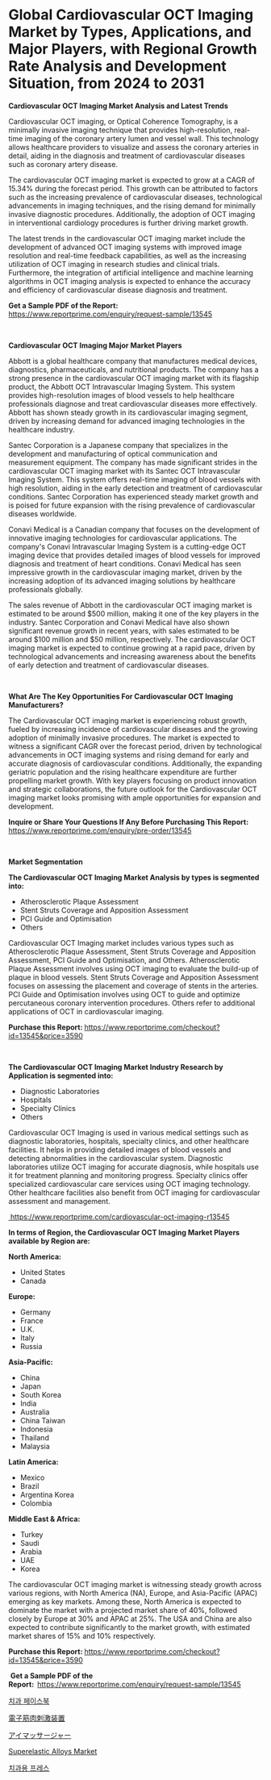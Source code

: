 <p><h1>Global Cardiovascular OCT Imaging Market by Types, Applications, and Major Players, with Regional Growth Rate Analysis and Development Situation, from 2024 to 2031</h1></p><p><strong>Cardiovascular OCT Imaging Market Analysis and Latest Trends</strong></p>
<p><p>Cardiovascular OCT imaging, or Optical Coherence Tomography, is a minimally invasive imaging technique that provides high-resolution, real-time imaging of the coronary artery lumen and vessel wall. This technology allows healthcare providers to visualize and assess the coronary arteries in detail, aiding in the diagnosis and treatment of cardiovascular diseases such as coronary artery disease.</p><p>The cardiovascular OCT imaging market is expected to grow at a CAGR of 15.34% during the forecast period. This growth can be attributed to factors such as the increasing prevalence of cardiovascular diseases, technological advancements in imaging techniques, and the rising demand for minimally invasive diagnostic procedures. Additionally, the adoption of OCT imaging in interventional cardiology procedures is further driving market growth.</p><p>The latest trends in the cardiovascular OCT imaging market include the development of advanced OCT imaging systems with improved image resolution and real-time feedback capabilities, as well as the increasing utilization of OCT imaging in research studies and clinical trials. Furthermore, the integration of artificial intelligence and machine learning algorithms in OCT imaging analysis is expected to enhance the accuracy and efficiency of cardiovascular disease diagnosis and treatment.</p></p>
<p><strong>Get a Sample PDF of the Report:&nbsp;</strong> <a href="https://www.reportprime.com/enquiry/request-sample/13545">https://www.reportprime.com/enquiry/request-sample/13545</a></p>
<p>&nbsp;</p>
<p><strong>Cardiovascular OCT Imaging Major Market Players</strong></p>
<p><p>Abbott is a global healthcare company that manufactures medical devices, diagnostics, pharmaceuticals, and nutritional products. The company has a strong presence in the cardiovascular OCT imaging market with its flagship product, the Abbott OCT Intravascular Imaging System. This system provides high-resolution images of blood vessels to help healthcare professionals diagnose and treat cardiovascular diseases more effectively. Abbott has shown steady growth in its cardiovascular imaging segment, driven by increasing demand for advanced imaging technologies in the healthcare industry.</p><p>Santec Corporation is a Japanese company that specializes in the development and manufacturing of optical communication and measurement equipment. The company has made significant strides in the cardiovascular OCT imaging market with its Santec OCT Intravascular Imaging System. This system offers real-time imaging of blood vessels with high resolution, aiding in the early detection and treatment of cardiovascular conditions. Santec Corporation has experienced steady market growth and is poised for future expansion with the rising prevalence of cardiovascular diseases worldwide.</p><p>Conavi Medical is a Canadian company that focuses on the development of innovative imaging technologies for cardiovascular applications. The company's Conavi Intravascular Imaging System is a cutting-edge OCT imaging device that provides detailed images of blood vessels for improved diagnosis and treatment of heart conditions. Conavi Medical has seen impressive growth in the cardiovascular imaging market, driven by the increasing adoption of its advanced imaging solutions by healthcare professionals globally.</p><p>The sales revenue of Abbott in the cardiovascular OCT imaging market is estimated to be around $500 million, making it one of the key players in the industry. Santec Corporation and Conavi Medical have also shown significant revenue growth in recent years, with sales estimated to be around $100 million and $50 million, respectively. The cardiovascular OCT imaging market is expected to continue growing at a rapid pace, driven by technological advancements and increasing awareness about the benefits of early detection and treatment of cardiovascular diseases.</p></p>
<p>&nbsp;</p>
<p><strong>What Are The Key Opportunities For Cardiovascular OCT Imaging Manufacturers?</strong></p>
<p><p>The Cardiovascular OCT imaging market is experiencing robust growth, fueled by increasing incidence of cardiovascular diseases and the growing adoption of minimally invasive procedures. The market is expected to witness a significant CAGR over the forecast period, driven by technological advancements in OCT imaging systems and rising demand for early and accurate diagnosis of cardiovascular conditions. Additionally, the expanding geriatric population and the rising healthcare expenditure are further propelling market growth. With key players focusing on product innovation and strategic collaborations, the future outlook for the Cardiovascular OCT imaging market looks promising with ample opportunities for expansion and development.</p></p>
<p><strong>Inquire or Share Your Questions If Any Before Purchasing This Report:</strong> <a href="https://www.reportprime.com/enquiry/pre-order/13545">https://www.reportprime.com/enquiry/pre-order/13545</a></p>
<p>&nbsp;</p>
<p><strong>Market Segmentation</strong></p>
<p><strong>The Cardiovascular OCT Imaging Market Analysis by types is segmented into:</strong></p>
<p><ul><li>Atherosclerotic Plaque Assessment</li><li>Stent Struts Coverage and Apposition Assessment</li><li>PCI Guide and Optimisation</li><li>Others</li></ul></p>
<p><p>Cardiovascular OCT Imaging market includes various types such as Atherosclerotic Plaque Assessment, Stent Struts Coverage and Apposition Assessment, PCI Guide and Optimisation, and Others. Atherosclerotic Plaque Assessment involves using OCT imaging to evaluate the build-up of plaque in blood vessels. Stent Struts Coverage and Apposition Assessment focuses on assessing the placement and coverage of stents in the arteries. PCI Guide and Optimisation involves using OCT to guide and optimize percutaneous coronary intervention procedures. Others refer to additional applications of OCT in cardiovascular imaging.</p></p>
<p><strong>Purchase this Report:&nbsp;</strong><a href="https://www.reportprime.com/checkout?id=13545&price=3590">https://www.reportprime.com/checkout?id=13545&price=3590</a></p>
<p>&nbsp;</p>
<p><strong>The Cardiovascular OCT Imaging Market Industry Research by Application is segmented into:</strong></p>
<p><ul><li>Diagnostic Laboratories</li><li>Hospitals</li><li>Specialty Clinics</li><li>Others</li></ul></p>
<p><p>Cardiovascular OCT Imaging is used in various medical settings such as diagnostic laboratories, hospitals, specialty clinics, and other healthcare facilities. It helps in providing detailed images of blood vessels and detecting abnormalities in the cardiovascular system. Diagnostic laboratories utilize OCT imaging for accurate diagnosis, while hospitals use it for treatment planning and monitoring progress. Specialty clinics offer specialized cardiovascular care services using OCT imaging technology. Other healthcare facilities also benefit from OCT imaging for cardiovascular assessment and management.</p></p>
<p><a href="https://www.reportprime.com/cardiovascular-oct-imaging-r13545">&nbsp;https://www.reportprime.com/cardiovascular-oct-imaging-r13545</a></p>
<p><strong>In terms of Region, the Cardiovascular OCT Imaging Market Players available by Region are:</strong></p>
<p>
    <p> <strong> North America: </strong>
        <ul>
            <li>United States</li>
            <li>Canada</li>
        </ul>
        </p> 
    <p> <strong> Europe: </strong>
        <ul>
            <li>Germany</li>
            <li>France</li>
            <li>U.K.</li>
            <li>Italy</li>
            <li>Russia</li>
        </ul>
        </p> 
    <p> <strong> Asia-Pacific: </strong>
        <ul>
            <li>China</li>
            <li>Japan</li>
            <li>South Korea</li>
            <li>India</li>
            <li>Australia</li>
            <li>China Taiwan</li>
            <li>Indonesia</li>
            <li>Thailand</li>
            <li>Malaysia</li>
        </ul>
        </p> 
    <p> <strong> Latin America: </strong>
        <ul>
            <li>Mexico</li>
            <li>Brazil</li>
            <li>Argentina Korea</li>
            <li>Colombia</li>
        </ul>
        </p> 
    <p> <strong> Middle East & Africa: </strong>
        <ul>
            <li>Turkey</li>
            <li>Saudi</li>
            <li>Arabia</li>
            <li>UAE</li>
            <li>Korea</li>
        </ul>
    </p>
    </p>
<p><p>The cardiovascular OCT imaging market is witnessing steady growth across various regions, with North America (NA), Europe, and Asia-Pacific (APAC) emerging as key markets. Among these, North America is expected to dominate the market with a projected market share of 40%, followed closely by Europe at 30% and APAC at 25%. The USA and China are also expected to contribute significantly to the market growth, with estimated market shares of 15% and 10% respectively.</p></p>
<p><strong>Purchase this Report: </strong><a href="https://www.reportprime.com/checkout?id=13545&price=3590">https://www.reportprime.com/checkout?id=13545&price=3590</a></p>
<p>&nbsp;<strong>Get a Sample PDF of the Report:&nbsp;&nbsp;</strong><a href="https://www.reportprime.com/enquiry/request-sample/13545">https://www.reportprime.com/enquiry/request-sample/13545</a></p>
<p><strong></strong></p>
<p><p><a href="https://github.com/GabrielBlanda5656/Market-Research-Report-List-1/blob/main/194759322605.md">치과 페이스북</a></p><p><a href="https://github.com/wkuactfdzwizk06/Market-Research-Report-List-1/blob/main/397588124568.md">電子筋肉刺激装置</a></p><p><a href="https://github.com/lrlmopnhwd79300/Market-Research-Report-List-1/blob/main/817843024569.md">アイマッサージャー</a></p><p><a href="https://issuu.com/reportprime-2/docs/superelastic-alloys-market-size-2030.pptx">Superelastic Alloys Market</a></p><p><a href="https://github.com/vsckjg50460/Market-Research-Report-List-1/blob/main/327060022604.md">치과용 프레스</a></p></p>